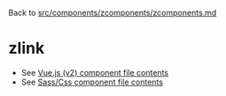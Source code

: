 Back to [src/components/zcomponents/zcomponents.md](../../zcomponents.md)

# zlink

 - See [Vue.js (v2) component file contents](./zlink.vue)
 - See [Sass/Css component file contents](./zlink.scss)
